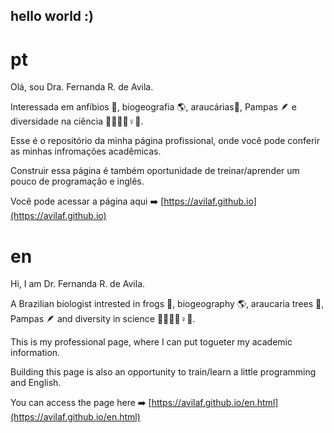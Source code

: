 ## hello world :)


# pt

Olá, sou Dra. Fernanda R. de Avila.

Interessada em anfíbios 🐸, biogeografia 🌎, araucárias🌲, Pampas 🪶 e diversidade na ciência 🫱🏻‍🫲🏾♀️🔬. 

Esse é o repositório da minha página profissional, onde você pode conferir as minhas infromações acadêmicas. 

Construir essa página é também oportunidade de treinar/aprender um pouco de programação e inglês.


Você pode acessar a página aqui :arrow_right: [https://avilaf.github.io](https://avilaf.github.io)


# en
Hi, I am  Dr. Fernanda R. de Avila. 

A Brazilian biologist intrested in frogs 🐸, biogeography 🌎, araucaria trees 🌲, Pampas 🪶 and diversity in science 🫱🏻‍🫲🏾♀️🔬. 

This is my professional page, where I can put togueter my academic information. 

Building this page is also an opportunity to train/learn a little programming and English.


You can access the page here :arrow_right: [https://avilaf.github.io/en.html](https://avilaf.github.io/en.html)



